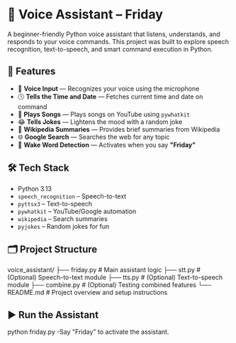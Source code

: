 # 🧠 Voice Assistant – Friday

A beginner-friendly Python voice assistant that listens, understands, and responds to your voice commands. This project was built to explore speech recognition, text-to-speech, and smart command execution in Python.

## 🚀 Features

- 🎤 **Voice Input** — Recognizes your voice using the microphone  
- 🕓 **Tells the Time and Date** — Fetches current time and date on command  
- 🎵 **Plays Songs** — Plays songs on YouTube using `pywhatkit`  
- 😂 **Tells Jokes** — Lightens the mood with a random joke  
- 📖 **Wikipedia Summaries** — Provides brief summaries from Wikipedia  
- 🌐 **Google Search** — Searches the web for any topic  
- 🧠 **Wake Word Detection** — Activates when you say **"Friday"**

## 🛠️ Tech Stack

- Python 3.13  
- `speech_recognition` – Speech-to-text  
- `pyttsx3` – Text-to-speech  
- `pywhatkit` – YouTube/Google automation  
- `wikipedia` – Search summaries  
- `pyjokes` – Random jokes for fun  

## 🗂️ Project Structure
 voice_assistant/
├── friday.py # Main assistant logic
├── stt.py # (Optional) Speech-to-text module
├── tts.py # (Optional) Text-to-speech module
├── combine.py # (Optional) Testing combined features
└── README.md # Project overview and setup instructions

## ▶️ Run the Assistant
python friday.py
-Say "Friday" to activate the assistant.

